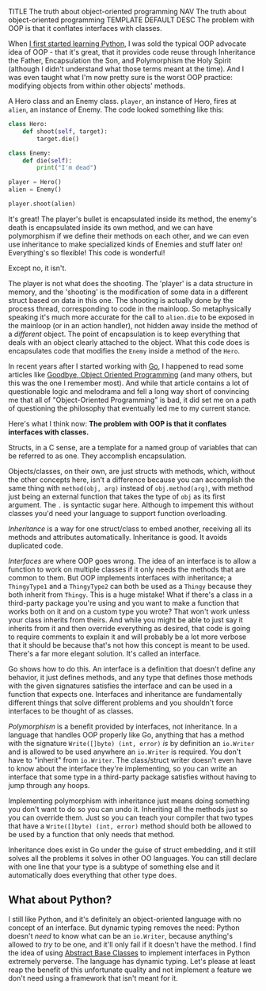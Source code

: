 TITLE The truth about object-oriented programming
NAV The truth about object-oriented programming
TEMPLATE DEFAULT
DESC The problem with OOP is that it conflates interfaces with classes.

When [I first started learning Python](python), I was sold the typical OOP advocate idea of OOP - that it's great, that it provides code reuse through Inheritance the Father, Encapsulation the Son, and Polymorphism the Holy Spirit (although I didn't understand what those terms meant at the time). And I was even taught what I'm now pretty sure is the worst OOP practice: modifying objects from within other objects' methods. <expand-note contentid="1"></expand-note>

<div class="hidden" id="1">

A Hero class and an Enemy class. `player`, an instance of Hero, fires at `alien`, an instance of Enemy.
The code looked something like this:
```python
class Hero:
	def shoot(self, target):
		target.die()

class Enemy:
	def die(self):
		print("I'm dead")

player = Hero()
alien = Enemy()

player.shoot(alien)
```
It's great! The player's bullet is encapsulated inside its method, the enemy's death is encapsulated inside its own method,
and we can have polymorphism if we define their methods on each other, and we can even use inheritance to make specialized
kinds of Enemies and stuff later on! Everything's so flexible! This code is wonderful!

Except no, it isn't.

The player is not what does the shooting. The 'player' is a data structure in memory, and the 'shooting' is the modification of some data in a different struct based on data in this one. The shooting is actually done by the process thread, corresponding to code in the mainloop. So metaphysically speaking it's much more accurate for the call to `alien.die` to be exposed in the mainloop (or in an action handler), not hidden away inside the method of a *different* object. The point of encapsulation is to keep everything that deals with an object clearly attached to the object. What this code does is encapsulates code that modifies the `Enemy` inside a method of the `Hero`.

</div>

In recent years after I started working with [Go](go), I happened to read some articles like [Goodbye, Object Oriented Programming](https://medium.com/@cscalfani/goodbye-object-oriented-programming-a59cda4c0e53) (and many others, but this was the one I remember most). And while that article contains a lot of questionable logic and melodrama and fell a long way short of convincing me that all of "Object-Oriented Programming" is bad, it did set me on a path of questioning the philosophy that eventually led me to my current stance.

Here's what I think now: **The problem with OOP is that it conflates interfaces with classes.**

Structs, in a C sense, are a template for a named group of variables that can be referred to as one. They accomplish encapsulation.

Objects/classes, on their own, are just structs with methods, which, without the other concepts here, isn't a difference because you can accomplish the same thing with `method(obj, arg)` instead of `obj.method(arg)`, with method just being an external function that takes the type of `obj` as its first argument. The `.` is syntactic sugar here. Although to impement this without classes you'd need your language to support function overloading.

*Inheritance* is a way for one struct/class to embed another, receiving all its methods and attributes automatically. Inheritance is good. It avoids duplicated code.

*Interfaces* are where OOP goes wrong. The idea of an interface is to allow a function to work on multiple classes if it only needs the methods that are common to them. But OOP implements interfaces with inheritance; a `ThingyType1` and a `ThingyType2` can both be used as a `Thingy` because they both inherit from `Thingy`. This is a huge mistake! What if there's a class in a third-party package you're using and you want to make a function that works both on it and on a custom type you wrote? That won't work unless your class inherits from theirs. And while you might be able to just say it inherits from it and then override everything as desired, that code is going to require comments to explain it and will probably be a lot more verbose that it should be because that's not how this concept is meant to be
used. There's a far more elegant solution. It's called an interface.

Go shows how to do this. An interface is a definition that doesn't define any behavior, it just defines methods, and any type that defines those methods with the given signatures satisfies the interface and can be used in a function that expects one. Interfaces and inheritance are fundamentally different things that solve different problems and you shouldn't force interfaces to be thought of as classes.

*Polymorphism* is a benefit provided by interfaces, not inheritance. In a language that handles OOP properly like Go, anything that has a method with the signature `Write([]byte) (int, error)` *is* by definition an `io.Writer` and is allowed to be used anywhere an `io.Writer` is required. You don't have to "inherit" from `io.Writer`. The class/struct writer doesn't even have to know about the interface they're implementing, so you can write an interface that some type in a third-party package satisfies without having to jump through any hoops.

Implementing polymorphism with inheritance just means doing something you don't want to do so you can undo it. Inheriting all the methods just so you can override them. Just so you can teach your compiler that two types that have a `Write([]byte) (int, error)` method should both be allowed to be used by a function that only needs that method.

Inheritance does exist in Go under the guise of struct embedding, and it still solves all the problems it solves in other OO languages. You can still declare with one line that your type is a subtype of something else and it automatically does everything that other type does.

## What about Python?

I still like Python, and it's definitely an object-oriented language with no concept of an interface. But dynamic typing removes the need: Python doesn't *need* to know what can be an `io.Writer`, because anything's allowed to *try* to be one, and it'll only fail if it doesn't have the method. I find the idea of using [Abstract Base Classes](https://docs.python.org/3/library/abc.html) to implement interfaces in Python extremely perverse. The language has dynamic typing. Let's please at least reap the benefit of this unfortunate quality and not implement a feature we don't need using a framework that isn't meant for it.

